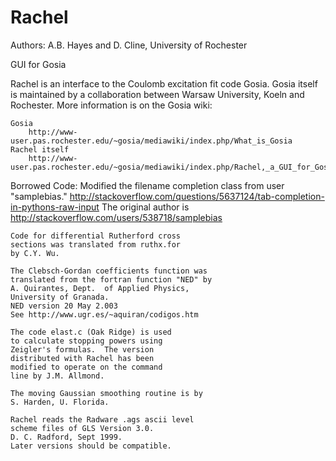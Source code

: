 Rachel
======

Authors:
  A.B. Hayes and D. Cline, University of Rochester

GUI for Gosia

Rachel is an interface to the Coulomb excitation fit code Gosia.  Gosia itself
is maintained by a collaboration between Warsaw University, Koeln and
Rochester.  More information is on the Gosia wiki:

    Gosia
        http://www-user.pas.rochester.edu/~gosia/mediawiki/index.php/What_is_Gosia
    Rachel itself
        http://www-user.pas.rochester.edu/~gosia/mediawiki/index.php/Rachel,_a_GUI_for_Gosia

Borrowed Code:
    Modified the filename completion class from user "samplebias."
        http://stackoverflow.com/questions/5637124/tab-completion-in-pythons-raw-input
        The original author is http://stackoverflow.com/users/538718/samplebias

    Code for differential Rutherford cross
    sections was translated from ruthx.for
    by C.Y. Wu.

    The Clebsch-Gordan coefficients function was
    translated from the fortran function "NED" by
    A. Quirantes, Dept.  of Applied Physics,
    University of Granada.
    NED version 20 May 2.003
    See http://www.ugr.es/~aquiran/codigos.htm

    The code elast.c (Oak Ridge) is used
    to calculate stopping powers using
    Zeigler's formulas.  The version
    distributed with Rachel has been
    modified to operate on the command
    line by J.M. Allmond.

    The moving Gaussian smoothing routine is by
    S. Harden, U. Florida.

    Rachel reads the Radware .ags ascii level
    scheme files of GLS Version 3.0.
    D. C. Radford, Sept 1999.
    Later versions should be compatible.


